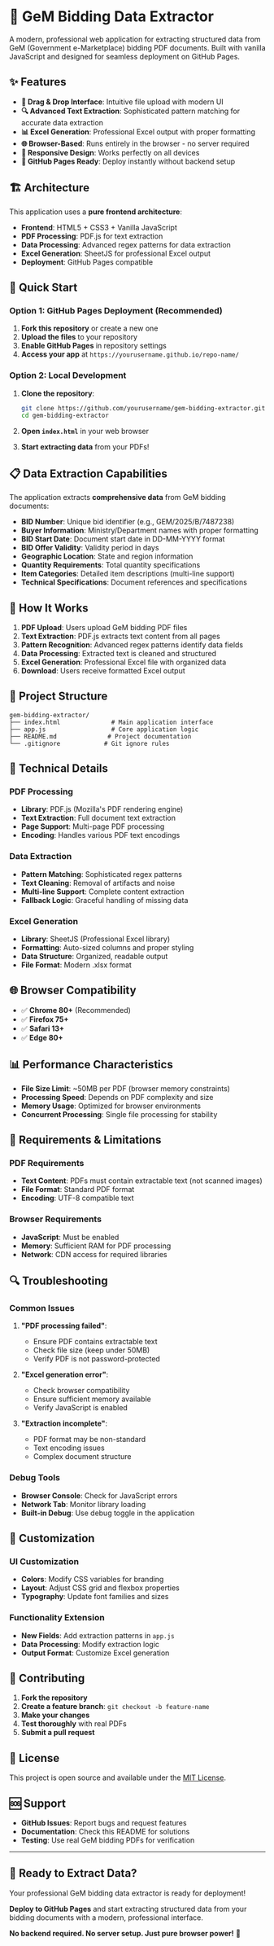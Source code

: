 # 🚀 GeM Bidding Data Extractor

A modern, professional web application for extracting structured data from GeM (Government e-Marketplace) bidding PDF documents. Built with vanilla JavaScript and designed for seamless deployment on GitHub Pages.

## ✨ Features

- **📁 Drag & Drop Interface**: Intuitive file upload with modern UI
- **🔍 Advanced Text Extraction**: Sophisticated pattern matching for accurate data extraction
- **📊 Excel Generation**: Professional Excel output with proper formatting
- **🌐 Browser-Based**: Runs entirely in the browser - no server required
- **📱 Responsive Design**: Works perfectly on all devices
- **🚀 GitHub Pages Ready**: Deploy instantly without backend setup

## 🏗️ Architecture

This application uses a **pure frontend architecture**:

- **Frontend**: HTML5 + CSS3 + Vanilla JavaScript
- **PDF Processing**: PDF.js for text extraction
- **Data Processing**: Advanced regex patterns for data extraction
- **Excel Generation**: SheetJS for professional Excel output
- **Deployment**: GitHub Pages compatible

## 🚀 Quick Start

### Option 1: GitHub Pages Deployment (Recommended)

1. **Fork this repository** or create a new one
2. **Upload the files** to your repository
3. **Enable GitHub Pages** in repository settings
4. **Access your app** at `https://yourusername.github.io/repo-name/`

### Option 2: Local Development

1. **Clone the repository**:
   ```bash
   git clone https://github.com/yourusername/gem-bidding-extractor.git
   cd gem-bidding-extractor
   ```

2. **Open `index.html`** in your web browser
3. **Start extracting data** from your PDFs!

## 📋 Data Extraction Capabilities

The application extracts **comprehensive data** from GeM bidding documents:

- **BID Number**: Unique bid identifier (e.g., GEM/2025/B/7487238)
- **Buyer Information**: Ministry/Department names with proper formatting
- **BID Start Date**: Document start date in DD-MM-YYYY format
- **BID Offer Validity**: Validity period in days
- **Geographic Location**: State and region information
- **Quantity Requirements**: Total quantity specifications
- **Item Categories**: Detailed item descriptions (multi-line support)
- **Technical Specifications**: Document references and specifications

## 🎯 How It Works

1. **PDF Upload**: Users upload GeM bidding PDF files
2. **Text Extraction**: PDF.js extracts text content from all pages
3. **Pattern Recognition**: Advanced regex patterns identify data fields
4. **Data Processing**: Extracted text is cleaned and structured
5. **Excel Generation**: Professional Excel file with organized data
6. **Download**: Users receive formatted Excel output

## 📁 Project Structure

```
gem-bidding-extractor/
├── index.html              # Main application interface
├── app.js                  # Core application logic
├── README.md              # Project documentation
└── .gitignore            # Git ignore rules
```

## 🔧 Technical Details

### **PDF Processing**
- **Library**: PDF.js (Mozilla's PDF rendering engine)
- **Text Extraction**: Full document text extraction
- **Page Support**: Multi-page PDF processing
- **Encoding**: Handles various PDF text encodings

### **Data Extraction**
- **Pattern Matching**: Sophisticated regex patterns
- **Text Cleaning**: Removal of artifacts and noise
- **Multi-line Support**: Complete content extraction
- **Fallback Logic**: Graceful handling of missing data

### **Excel Generation**
- **Library**: SheetJS (Professional Excel library)
- **Formatting**: Auto-sized columns and proper styling
- **Data Structure**: Organized, readable output
- **File Format**: Modern .xlsx format

## 🌐 Browser Compatibility

- ✅ **Chrome 80+** (Recommended)
- ✅ **Firefox 75+**
- ✅ **Safari 13+**
- ✅ **Edge 80+**

## 📊 Performance Characteristics

- **File Size Limit**: ~50MB per PDF (browser memory constraints)
- **Processing Speed**: Depends on PDF complexity and size
- **Memory Usage**: Optimized for browser environments
- **Concurrent Processing**: Single file processing for stability

## 🚨 Requirements & Limitations

### **PDF Requirements**
- **Text Content**: PDFs must contain extractable text (not scanned images)
- **File Format**: Standard PDF format
- **Encoding**: UTF-8 compatible text

### **Browser Requirements**
- **JavaScript**: Must be enabled
- **Memory**: Sufficient RAM for PDF processing
- **Network**: CDN access for required libraries

## 🔍 Troubleshooting

### **Common Issues**

1. **"PDF processing failed"**:
   - Ensure PDF contains extractable text
   - Check file size (keep under 50MB)
   - Verify PDF is not password-protected

2. **"Excel generation error"**:
   - Check browser compatibility
   - Ensure sufficient memory available
   - Verify JavaScript is enabled

3. **"Extraction incomplete"**:
   - PDF format may be non-standard
   - Text encoding issues
   - Complex document structure

### **Debug Tools**

- **Browser Console**: Check for JavaScript errors
- **Network Tab**: Monitor library loading
- **Built-in Debug**: Use debug toggle in the application

## 🎨 Customization

### **UI Customization**
- **Colors**: Modify CSS variables for branding
- **Layout**: Adjust CSS grid and flexbox properties
- **Typography**: Update font families and sizes

### **Functionality Extension**
- **New Fields**: Add extraction patterns in `app.js`
- **Data Processing**: Modify extraction logic
- **Output Format**: Customize Excel generation

## 🤝 Contributing

1. **Fork the repository**
2. **Create a feature branch**: `git checkout -b feature-name`
3. **Make your changes**
4. **Test thoroughly** with real PDFs
5. **Submit a pull request**

## 📄 License

This project is open source and available under the [MIT License](LICENSE).

## 🆘 Support

- **GitHub Issues**: Report bugs and request features
- **Documentation**: Check this README for solutions
- **Testing**: Use real GeM bidding PDFs for verification

---

## 🎉 Ready to Extract Data?

Your professional GeM bidding data extractor is ready for deployment! 

**Deploy to GitHub Pages** and start extracting structured data from your bidding documents with a modern, professional interface.

**No backend required. No server setup. Just pure browser power!** 🚀
